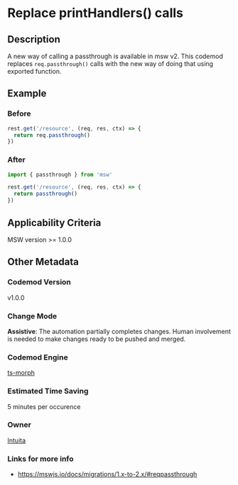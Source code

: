 

# Replace printHandlers() calls

## Description

A new way of calling a passthrough is available in msw v2. This codemod replaces `req.passthrough()` calls with the new way of doing that using exported function.

## Example

### Before

```ts
rest.get('/resource', (req, res, ctx) => {
  return req.passthrough()
})
```

### After

```ts
import { passthrough } from 'msw'

rest.get('/resource', (req, res, ctx) => {
  return passthrough()
})
```

## Applicability Criteria

MSW version >= 1.0.0

## Other Metadata

### Codemod Version

v1.0.0

### Change Mode

**Assistive**: The automation partially completes changes. Human involvement is needed to make changes ready to be pushed and merged.

### **Codemod Engine**

[ts-morph](https://github.com/dsherret/ts-morph)

### Estimated Time Saving

5 minutes per occurence

### Owner

[Intuita](https://github.com/codemod-com)

### Links for more info

-   https://mswjs.io/docs/migrations/1.x-to-2.x/#reqpassthrough


